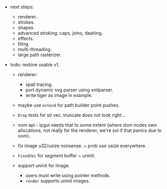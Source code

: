 
- next steps:
    - renderer.
    - strokes.
    - shapes.
    - advanced stroking: caps, joins, dashing.
    - effects.
    - tiling.
    - multi-threading.
    - large path rasterizer.



- todo: restore usable v1.
    - renderer:
        - spall tracing.
        - port dynamic svg parser using xmlparser.
        - write tiger as image in example.

    - maybe use `extend` for path builder point pushes.
    - `Drop` tests for sti vec. truncate does not look right...
    - oom api - ipgui needs that to some extent (where dom nodes own allocations,
      not really for the renderer, we're sol if that panics due to oom).

    - fix image u32/usize nonsense. ~ prob use usize everywhere.
    - `FixedVec` for segment buffer ~ uninit.

    - support uninit for image.
        - users must write using pointer methods.
        - `render` supports uninit images.



